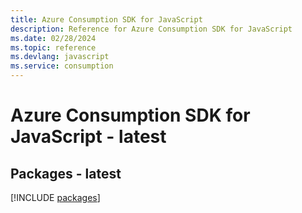 ```yaml
---
title: Azure Consumption SDK for JavaScript
description: Reference for Azure Consumption SDK for JavaScript
ms.date: 02/28/2024
ms.topic: reference
ms.devlang: javascript
ms.service: consumption
---
```

# Azure Consumption SDK for JavaScript - latest
## Packages - latest
[!INCLUDE [packages](consumption-index.md)]